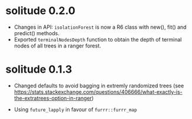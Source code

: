 # solitude 0.2.0

- Changes in API: `isolationForest` is now a R6 class with new(), fit() and predict() methods.
- Exported `terminalNodesDepth` function to obtain the depth of terminal nodes of all trees in a ranger forest. 

# solitude 0.1.3

- Changed defaults to avoid bagging in extremly randomized trees (see https://stats.stackexchange.com/questions/406666/what-exactly-is-the-extratrees-option-in-ranger)

- Using `future_lapply` in favour of `furrr::furrr_map`
